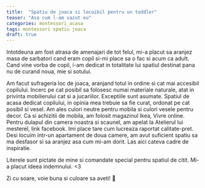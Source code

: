 ```yaml
---
title:  "Spatiu de joaca si locuibil pentru un toddler"
teaser: "Asa cum l-am vazut eu"
categories: montessori_acasa
tags: montessori spatiu joaca
draft: true
---
```

Intotdeuna am fost atrasa de amenajari de tot felul, mi-a placut sa aranjez masa de sarbatori cand eram copil si-mi place sa o fac si acum ca adult. Cand vine vorba de copil, i-am dedicat in totalitate lui spatiul destinat pana nu de curand noua, mie si sotului.

Am facut sufrageria loc de joaca, aranjand totul in ordine si cat mai accesibil copilului. Incerc pe cat posibil sa folosesc numai materiale naturale, atat in privinta mobilierului cat si a jucariilor. Exceptiile sunt asumate.
Spatiul de acasa dedicat copilului, in opinia mea trebuie sa fie curat, ordonat pe cat posibil si vesel.
Am ales culori neutre pentru mobila si culori vesele pentru decor.
Ca si achizitii de mobila, am folosit magazinul Ikea, Vivre online. Pentru dulapul din camera noastra si scaunel, am apelat la Atelierul lui mesterel, link facebook. Imi place tare cum lucreaza raportat calitate-pret.
Desi locuim intr-un apartament de doua camere, am avut suficient spatiu sa ma desfasor si sa aranjez asa cum mi-am dorit.
Las aici cateva cadre de inspiratie.

Literele sunt pictate de mine si comandate special pentru spatiul de citit. Mi-a placut ideea indemnului. <3

Zi cu soare, voie buna si culoare sa aveti! :sunflower:
